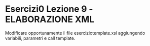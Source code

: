 # Esercizi0 Lezione 9 -ELABORAZIONE XML

Modificare opportunamente il file eserciziotemplate.xsl aggiungendo variabili, parametri e call template.